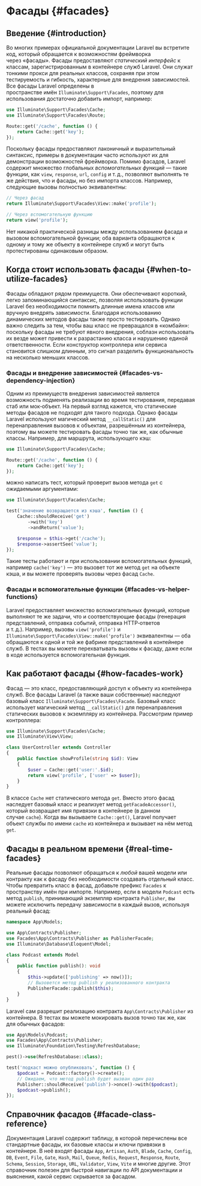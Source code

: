 # Фасады {#facades}

## Введение {#introduction}

Во многих примерах официальной документации Laravel вы встретите код, который обращается к возможностям фреймворка через «фасады». Фасады предоставляют *статический интерфейс* к классам, зарегистрированным в контейнере служб Laravel. Они служат тонкими прокси для реальных классов, сохраняя при этом тестируемость и гибкость, характерные для внедрения зависимостей. Все фасады Laravel определены в пространстве имён `Illuminate\Support\Facades`, поэтому для использования достаточно добавить импорт, например:

```php
use Illuminate\Support\Facades\Cache;
use Illuminate\Support\Facades\Route;

Route::get('/cache', function () {
    return Cache::get('key');
});
```

Поскольку фасады предоставляют лаконичный и выразительный синтаксис, примеры в документации часто используют их для демонстрации возможностей фреймворка. Помимо фасадов, Laravel содержит множество глобальных *вспомогательных функций* — такие функции, как `view`, `response`, `url`, `config` и т. д., позволяют выполнять те же действия, что и фасады, но без импорта классов. Например, следующие вызовы полностью эквивалентны:

```php
// Через фасад
return Illuminate\Support\Facades\View::make('profile');

// Через вспомогательную функцию
return view('profile');
```

Нет никакой практической разницы между использованием фасада и вызовом вспомогательной функции; оба варианта обращаются к одному и тому же объекту в контейнере служб и могут быть протестированы одинаковым образом.

## Когда стоит использовать фасады {#when-to-utilize-facades}

Фасады обладают рядом преимуществ. Они обеспечивают короткий, легко запоминающийся синтаксис, позволяя использовать функции Laravel без необходимости помнить длинные имена классов или вручную внедрять зависимости. Благодаря использованию динамических методов фасады также просто тестировать. Однако важно следить за тем, чтобы ваш класс не превращался в «комбайн»: поскольку фасады не требуют явного внедрения, соблазн использовать их везде может привести к разрастанию класса и нарушению единой ответственности. Если конструктор контроллера или сервиса становится слишком длинным, это сигнал разделить функциональность на несколько меньших классов.

### Фасады и внедрение зависимостей {#facades-vs-dependency-injection}

Одним из преимуществ внедрения зависимостей является возможность подменять реализации во время тестирования, передавая стаб или мок‑объект. На первый взгляд кажется, что статические методы фасадов не подходят для такого подхода. Однако фасады Laravel используют магический метод `__callStatic()` для перенаправления вызовов к объектам, разрешённым из контейнера, поэтому вы можете тестировать фасады точно так же, как обычные классы. Например, для маршрута, использующего кэш:

```php
use Illuminate\Support\Facades\Cache;

Route::get('/cache', function () {
    return Cache::get('key');
});
```

можно написать тест, который проверит вызов метода `get` с ожидаемыми аргументами:

```php
use Illuminate\Support\Facades\Cache;

test('значение возвращается из кэша', function () {
    Cache::shouldReceive('get')
        ->with('key')
        ->andReturn('value');

    $response = $this->get('/cache');
    $response->assertSee('value');
});
```

Такие тесты работают и при использовании вспомогательных функций, например `cache('key')` — это вызовет тот же метод `get` на объекте кэша, и вы можете проверять вызовы через фасад `Cache`.

### Фасады и вспомогательные функции {#facades-vs-helper-functions}

Laravel предоставляет множество вспомогательных функций, которые выполняют те же задачи, что и соответствующие фасады (генерация представлений, отправка событий, отправка HTTP‑ответов и т. д.). Например, вызовы `view('profile')` и `Illuminate\Support\Facades\View::make('profile')` эквивалентны — оба обращаются к одной и той же фабрике представлений в контейнере служб. В тестах вы можете перехватывать вызовы к фасаду, даже если в коде используется вспомогательная функция.

## Как работают фасады {#how-facades-work}

Фасад — это класс, предоставляющий доступ к объекту из контейнера служб. Все фасады Laravel (а также ваши собственные) наследуют базовый класс `Illuminate\Support\Facades\Facade`. Базовый класс использует магический метод `__callStatic()` для перенаправления статических вызовов к экземпляру из контейнера. Рассмотрим пример контроллера:

```php
use Illuminate\Support\Facades\Cache;
use Illuminate\View\View;

class UserController extends Controller
{
    public function showProfile(string $id): View
    {
        $user = Cache::get('user:'.$id);
        return view('profile', ['user' => $user]);
    }
}
```

В классе `Cache` нет статического метода `get`. Вместо этого фасад наследует базовый класс и реализует метод `getFacadeAccessor()`, который возвращает имя привязки в контейнере (в данном случае `cache`). Когда вы вызываете `Cache::get()`, Laravel получает объект службы по имени `cache` из контейнера и вызывает на нём метод `get`.

## Фасады в реальном времени {#real-time-facades}

Реальные фасады позволяют обращаться к *любой* вашей модели или контракту как к фасаду без необходимости создавать отдельный класс. Чтобы превратить класс в фасад, добавьте префикс `Facades` к пространству имён при импорте. Например, если в модели `Podcast` есть метод `publish`, принимающий экземпляр контракта `Publisher`, вы можете исключить передачу зависимости в каждый вызов, используя реальный фасад:

```php
namespace App\Models;

use App\Contracts\Publisher;
use Facades\App\Contracts\Publisher as PublisherFacade;
use Illuminate\Database\Eloquent\Model;

class Podcast extends Model
{
    public function publish(): void
    {
        $this->update(['publishing' => now()]);
        // Вызовется метод publish у реализованного контракта
        PublisherFacade::publish($this);
    }
}
```

Laravel сам разрешит реализацию контракта `App\Contracts\Publisher` из контейнера. В тестах вы можете мокировать вызов точно так же, как для обычных фасадов:

```php
use App\Models\Podcast;
use Facades\App\Contracts\Publisher;
use Illuminate\Foundation\Testing\RefreshDatabase;

pest()->use(RefreshDatabase::class);

test('подкаст можно опубликовать', function () {
    $podcast = Podcast::factory()->create();
    // Ожидаем, что метод publish будет вызван один раз
    Publisher::shouldReceive('publish')->once()->with($podcast);
    $podcast->publish();
});
```

## Справочник фасадов {#facade-class-reference}

Документация Laravel содержит таблицу, в которой перечислены все стандартные фасады, их базовые классы и ключи привязки в контейнере. В неё входят фасады `App`, `Artisan`, `Auth`, `Blade`, `Cache`, `Config`, `DB`, `Event`, `File`, `Gate`, `Hash`, `Mail`, `Queue`, `Redis`, `Request`, `Response`, `Route`, `Schema`, `Session`, `Storage`, `URL`, `Validator`, `View`, `Vite` и многие другие. Этот справочник полезен для быстрой навигации по API документации и выяснения, какой сервис скрывается за фасадом.
